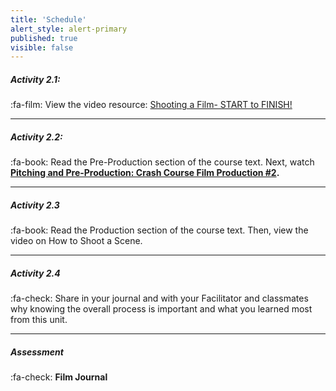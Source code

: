 ```yaml
---
title: 'Schedule'
alert_style: alert-primary
published: true
visible: false
---
```

##### Activity 2.1:
:fa-film: View the video resource: [Shooting a Film- START to FINISH!](https://www.youtube.com/watch?v=8NCLf9rF6IQ)

---
##### Activity 2.2:
:fa-book: Read the Pre-Production section of the course text.
Next, watch <strong><a href="https://www.youtube.com/watch?v=JE53JL60ihc">Pitching and Pre-Production: Crash Course Film Production #2</a>.</strong>

---
##### Activity 2.3
:fa-book: Read the Production section of the course text. Then, view the video on How to Shoot a Scene.

---
##### Activity 2.4
:fa-check: Share in your journal and with your Facilitator and classmates why knowing the overall process is important and what you learned most from this unit.

---
##### Assessment
:fa-check: **Film Journal**
